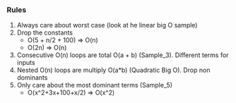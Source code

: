 ﻿### Rules

1. Always care about worst case (look at he linear big O sample)
2. Drop the constants
    * O(5 + n/2 + 100) => O(n)
    * O(2n) => O(n)
3. Consecutive O(n) loops are total O(a + b) (Sample_3). Different terms for inputs
4. Nested O(n) loops are multiply O(a*b) (Quadratic Big O). Drop non dominants
5. Only care about the most dominant terms (Sample_5)
    * O(x^2+3x+100+x/2) => O(x^2)